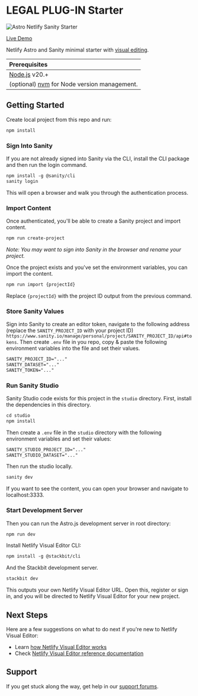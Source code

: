 # LEGAL PLUG-IN Starter

![Astro Netlify Sanity Starter](https://assets.stackbit.com/docs/astro-sanity-starter-thumb.jpg)

[Live Demo](https://astro-sanity-starter-demo.netlify.app/)

Netlify Astro and Sanity minimal starter with [visual editing](https://docs.netlify.com/visual-editor/overview/).

| Prerequisites                                                                |
| :--------------------------------------------------------------------------- |
| [Node.js](https://nodejs.org/) v20.+                                         |
| (optional) [nvm](https://github.com/nvm-sh/nvm) for Node version management. |

## Getting Started

Create local project from this repo and run:

```txt
npm install
```

### Sign Into Sanity

If you are not already signed into Sanity via the CLI, install the CLI package and then run the login command.

```txt
npm install -g @sanity/cli
sanity login
```

This will open a browser and walk you through the authentication process.

### Import Content

Once authenticated, you'll be able to create a Sanity project and import content.

```txt
npm run create-project
```

_Note: You may want to sign into Sanity in the browser and rename your project._

Once the project exists and you've set the environment variables, you can import the content.

```txt
npm run import {projectId}
```

Replace `{projectId}` with the project ID output from the previous command.

### Store Sanity Values

Sign into Sanity to create an editor token, navigate to the following address (replace the `SANITY_PROJECT_ID` with your project ID) `https://www.sanity.io/manage/personal/project/SANITY_PROJECT_ID/api#tokens`. Then create `.env` file in you repo, copy & paste the following environment variables into the file and set their values.

```txt
SANITY_PROJECT_ID="..."
SANITY_DATASET="..."
SANITY_TOKEN="..."
```

### Run Sanity Studio

Sanity Studio code exists for this project in the `studio` directory. First, install the dependencies in this directory.

```txt
cd studio
npm install
```

Then create a `.env` file in the `studio` directory with the following environment variables and set their values:

```txt
SANITY_STUDIO_PROJECT_ID="..."
SANITY_STUDIO_DATASET="..."
```

Then run the studio locally.

```txt
sanity dev
```

If you want to see the content, you can open your browser and navigate to localhost:3333.

### Start Development Server

Then you can run the Astro.js development server in root directory:

```txt
npm run dev
```

Install Netlify Visual Editor CLI:

```txt
npm install -g @stackbit/cli
```

And the Stackbit development server.

```txt
stackbit dev
```

This outputs your own Netlify Visual Editor URL. Open this, register or sign in, and you will be directed to Netlify Visual Editor for your new project.

## Next Steps

Here are a few suggestions on what to do next if you're new to Netlify Visual Editor:

- Learn [how Netlify Visual Editor works](https://docs.netlify.com/visual-editor/concepts/how-visual-editor-works/)
- Check [Netlify Visual Editor reference documentation](https://visual-editor-reference.netlify.com/)

## Support

If you get stuck along the way, get help in our [support forums](https://answers.netlify.com/).
